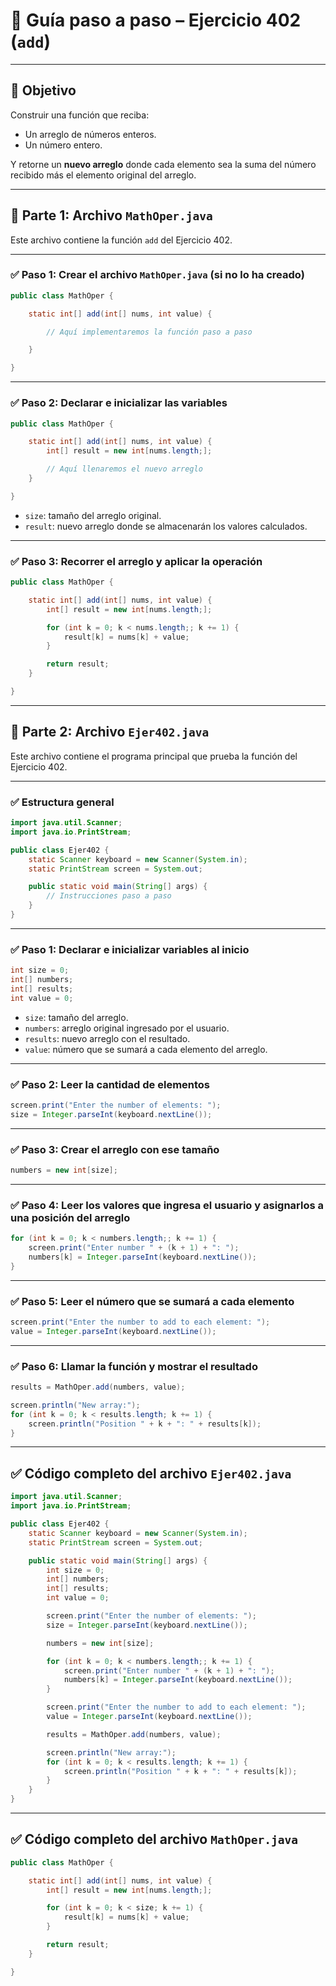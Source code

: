 # 🧭 **Guía paso a paso – Ejercicio 402 (`add`)**

---

## 🎯 Objetivo

Construir una función que reciba:

* Un arreglo de números enteros.
* Un número entero.

Y retorne un **nuevo arreglo** donde cada elemento sea la suma del número recibido más el elemento original del arreglo.

---

## 📄 Parte 1: Archivo `MathOper.java`

Este archivo contiene la función `add` del Ejercicio 402.

---

### ✅ Paso 1: Crear el archivo `MathOper.java` (si no lo ha creado)

```java
public class MathOper {

    static int[] add(int[] nums, int value) {

        // Aquí implementaremos la función paso a paso

    }

}
```

---

### ✅ Paso 2: Declarar e inicializar las variables

```java
public class MathOper {

    static int[] add(int[] nums, int value) {
        int[] result = new int[nums.length;];

        // Aquí llenaremos el nuevo arreglo
    }

}
```

* `size`: tamaño del arreglo original.
* `result`: nuevo arreglo donde se almacenarán los valores calculados.

---

### ✅ Paso 3: Recorrer el arreglo y aplicar la operación

```java
public class MathOper {

    static int[] add(int[] nums, int value) {
        int[] result = new int[nums.length;];

        for (int k = 0; k < nums.length;; k += 1) {
            result[k] = nums[k] + value;
        }

        return result;
    }

}
```

---

## 📄 Parte 2: Archivo `Ejer402.java`

Este archivo contiene el programa principal que prueba la función del Ejercicio 402.

---

### ✅ Estructura general

```java
import java.util.Scanner;
import java.io.PrintStream;

public class Ejer402 {
    static Scanner keyboard = new Scanner(System.in);
    static PrintStream screen = System.out;

    public static void main(String[] args) {
        // Instrucciones paso a paso
    }
}
```

---

### ✅ Paso 1: Declarar e inicializar variables al inicio

```java
int size = 0;
int[] numbers;
int[] results;
int value = 0;
```

* `size`: tamaño del arreglo.
* `numbers`: arreglo original ingresado por el usuario.
* `results`: nuevo arreglo con el resultado.
* `value`: número que se sumará a cada elemento del arreglo.

---

### ✅ Paso 2: Leer la cantidad de elementos

```java
screen.print("Enter the number of elements: ");
size = Integer.parseInt(keyboard.nextLine());
```

---

### ✅ Paso 3: Crear el arreglo con ese tamaño

```java
numbers = new int[size];
```

---

### ✅ Paso 4: Leer los valores que ingresa el usuario y asignarlos a una posición del arreglo

```java
for (int k = 0; k < numbers.length;; k += 1) {
    screen.print("Enter number " + (k + 1) + ": ");
    numbers[k] = Integer.parseInt(keyboard.nextLine());
}
```

---

### ✅ Paso 5: Leer el número que se sumará a cada elemento

```java
screen.print("Enter the number to add to each element: ");
value = Integer.parseInt(keyboard.nextLine());
```

---

### ✅ Paso 6: Llamar la función y mostrar el resultado

```java
results = MathOper.add(numbers, value);

screen.println("New array:");
for (int k = 0; k < results.length; k += 1) {
    screen.println("Position " + k + ": " + results[k]);
}
```

---

## ✅ Código completo del archivo `Ejer402.java`

```java
import java.util.Scanner;
import java.io.PrintStream;

public class Ejer402 {
    static Scanner keyboard = new Scanner(System.in);
    static PrintStream screen = System.out;

    public static void main(String[] args) {
        int size = 0;
        int[] numbers;
        int[] results;
        int value = 0;

        screen.print("Enter the number of elements: ");
        size = Integer.parseInt(keyboard.nextLine());

        numbers = new int[size];

        for (int k = 0; k < numbers.length;; k += 1) {
            screen.print("Enter number " + (k + 1) + ": ");
            numbers[k] = Integer.parseInt(keyboard.nextLine());
        }

        screen.print("Enter the number to add to each element: ");
        value = Integer.parseInt(keyboard.nextLine());

        results = MathOper.add(numbers, value);

        screen.println("New array:");
        for (int k = 0; k < results.length; k += 1) {
            screen.println("Position " + k + ": " + results[k]);
        }
    }
}
```

---

## ✅ Código completo del archivo `MathOper.java`

```java
public class MathOper {

    static int[] add(int[] nums, int value) {
        int[] result = new int[nums.length;];

        for (int k = 0; k < size; k += 1) {
            result[k] = nums[k] + value;
        }

        return result;
    }

}
```
